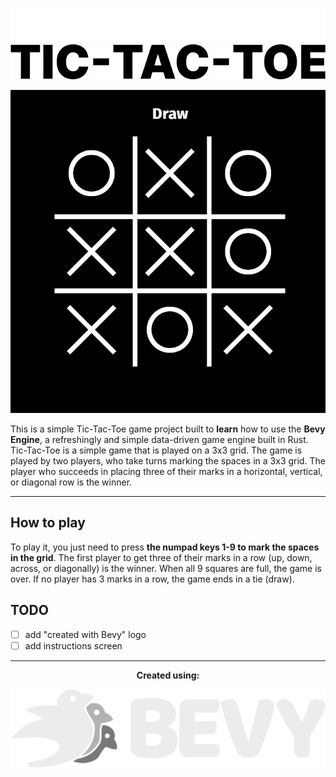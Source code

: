 <p align="center">
    <img src="assets/sprites/logo.png#gh-dark-mode-only" alt="tic-tac-toe's dark logo" />
    <img src="assets/sprites/logo_dark.png#gh-light-mode-only" alt="tic-tac-toe's light logo" />
</p>

<p align="center">
    <img src="assets/sprites/screenshot.png" alt="tic-tac-toe screenshot">
</p>

This is a simple Tic-Tac-Toe game project built to **learn** how to use the **Bevy Engine**, a refreshingly and simple data-driven game engine built in Rust. Tic-Tac-Toe is a simple game that is played on a 3x3 grid. The game is played by two players, who take turns marking the spaces in a 3x3 grid. The player who succeeds in placing three of their marks in a horizontal, vertical, or diagonal row is the winner.

---

## How to play
To play it, you just need to press **the numpad keys 1-9 to mark the spaces in the grid**. The first player to get three of their marks in a row (up, down, across, or diagonally) is the winner. When all 9 squares are full, the game is over. If no player has 3 marks in a row, the game ends in a tie (draw).

## TODO
- [ ] add "created with Bevy" logo 
- [ ] add instructions screen

---

<p align="center"><strong>Created using:</strong></p>
<p align="center">
    <img src="assets/sprites/bevy_logo_dark.svg" alt="bevy logo">
</p>
